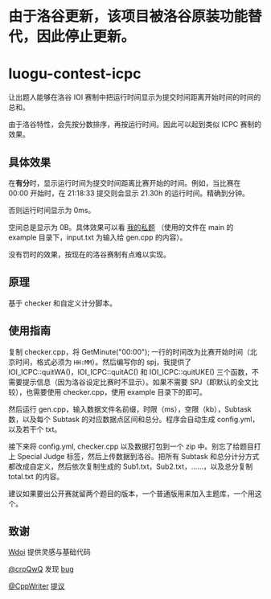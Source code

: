 # 由于洛谷更新，该项目被洛谷原装功能替代，因此停止更新。

# luogu-contest-icpc

让出题人能够在洛谷 IOI 赛制中把运行时间显示为提交时间距离开始时间的时间的总和。

由于洛谷特性，会先按分数排序，再按运行时间。因此可以起到类似 ICPC 赛制的效果。

## 具体效果

在**有分**时，显示运行时间为提交时间距离比赛开始的时间。例如，当比赛在 00:00 开始时，在 21:18:33 提交则会显示 21.30h 的运行时间。精确到分钟。

否则运行时间显示为 0ms。

空间总是显示为 0B。具体效果可以看 [我的私题](https://www.luogu.com.cn/problem/U295935) （使用的文件在 main 的 example 目录下，input.txt 为输入给 gen.cpp 的内容）。

没有罚时的效果，按现在的洛谷赛制有点难以实现。

## 原理

基于 checker 和自定义计分脚本。

## 使用指南

复制 checker.cpp，将 GetMinute("00:00"); 一行的时间改为比赛开始时间（北京时间，格式必须为 `HH:MM`）。然后编写你的 spj，我提供了 IOI_ICPC::quitWA()，IOI_ICPC::quitAC() 和 IOI_ICPC::quitUKE() 三个函数，不需要提示信息（因为洛谷设定比赛时不显示）。如果不需要 SPJ（即默认的全文比较），也需要使用 checker.cpp，使用 example 目录下的即可。

然后运行 gen.cpp，输入数据文件名前缀，时限（ms），空限（kb），Subtask 数，以及每个 Subtask 的对应数据点区间和总分。程序会自动生成 config.yml，以及若干个 txt。

接下来将 config.yml, checker.cpp 以及数据打包到一个 zip 中。别忘了给题目打上 Special Judge 标签，然后上传数据到洛谷。把所有 Subtask 和总分计分方式都改成自定义，然后依次复制生成的 Sub1.txt，Sub2.txt，……，以及总分复制 total.txt 的内容。

建议如果要出公开赛就留两个题目的版本，一个普通版用来加入主题库，一个用这个。

## 致谢

[Wdoi](https://www.luogu.com.cn/contest/53276) 提供灵感与基础代码

[@crpQwQ](https://www.luogu.com.cn/user/237940) 发现 [bug](https://www.luogu.com.cn/record/109365617)

[@CppWriter](https://www.luogu.com.cn/user/821638) [提议](https://www.luogu.com.cn/discuss/602958)
